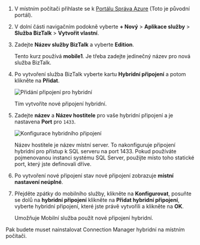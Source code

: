 
1. V místním počítači přihlaste se k [Portálu Správa Azure](http://manager.windowsazure.com) (Toto je původní portál).

2. V dolní části navigačním podokně vyberte **+ Nový** > **Aplikace služby** > **Služba BizTalk** > **Vytvořit vlastní**.

3. Zadejte **Název služby BizTalk** a vyberte **Edition**. 

    Tento kurz používá **mobile1**. Je třeba zadejte jedinečný název pro nová služba BizTalk.

4. Po vytvoření služba BizTalk vyberte kartu **Hybridní připojení** a potom klikněte na **Přidat**.

    ![Přidání připojení pro hybridní](./media/hybrid-connections-create-new/3.png)

    Tím vytvoříte nové připojení hybridní.

5. Zadejte **název** a **Název hostitele** pro vaše hybridní připojení a je nastavena **Port** pro `1433`. 
  
    ![Konfigurace hybridního připojení](./media/hybrid-connections-create-new/4.png)

    Název hostitele je název místní server. To nakonfiguruje připojení hybridní pro přístup k SQL serveru na port 1433. Pokud používáte pojmenovanou instanci systému SQL Server, použijte místo toho statické port, který jste definovali dříve.

6. Po vytvoření nové připojení stav nové připojení zobrazuje **místní nastavení neúplné**.

7. Přejděte zpátky do mobilního služby, klikněte na **Konfigurovat**, posuňte se dolů na **hybridní připojení** klikněte na **Přidat hybridní připojení**, vyberte hybridní připojení, které jste právě vytvořili a klikněte na **OK**.

    Umožňuje Mobilní služba použít nové připojení hybridní.

Pak budete muset nainstalovat Connection Manager hybridní na místním počítači.